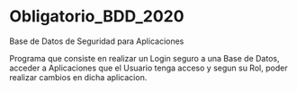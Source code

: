 # Obligatorio_BDD_2020
Base de Datos de Seguridad para Aplicaciones

Programa que consiste en realizar un Login seguro a una Base de Datos, acceder a Aplicaciones que el Usuario tenga acceso y segun su Rol, poder realizar cambios
en dicha aplicacion.
